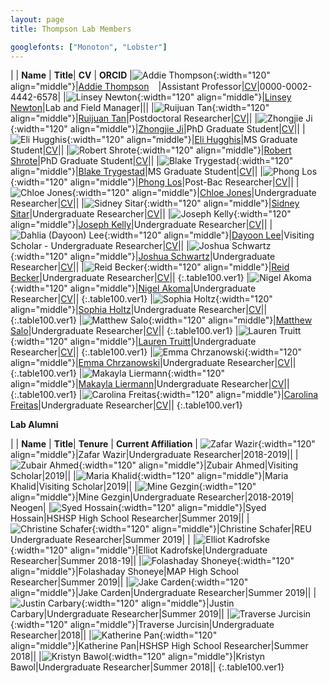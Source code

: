 ```yaml
---
layout: page
title: Thompson Lab Members

googlefonts: ["Monoton", "Lobster"]
---
```


| | **Name** | **Title**| **CV** | **ORCID**
|![Addie Thompson](/images/People_Images/addiethompson.jpg){:width="120" align="middle"}|[Addie Thompson](/peoplepages/addiethompson/)<a href="https://twitter.com/addie_may"><img src="/images/Twitter_logo_blue.png" style="width: 15px;"></a>|Assistant Professor|[CV](/CVs/addiethompson.pdf)|0000-0002-4442-6578|
|![Linsey Newton](/images/People_Images/linseynewton.jpg){:width="120" align="middle"}|[Linsey Newton](/peoplepages/linseynewton)|Lab and Field Manager|||
|![Ruijuan Tan](/images/People_Images/ruijuantan.jpg){:width="120" align="middle"}|[Ruijuan Tan](/peoplepages/ruijuantan/)|Postdoctoral Researcher|[CV](/CVs/ruijuantan.pdf)||
|![Zhongjie Ji](/images/People_Images/zhongjieji.jpg){:width="120" align="middle"}|[Zhongjie Ji](/peoplepages/zhongjieji/)|PhD Graduate Student|[CV](/CVs/zhongjieji.pdf)||
|![Eli Hugghis](/images/People_Images/elihugghis.jpg){:width="120" align="middle"}|[Eli Hugghis](/peoplepages/elihugghis/)|MS Graduate Student|[CV](/CVs/elihugghis.pdf)||
|![Robert Shrote](/images/People_Images/robertshrote.jpg){:width="120" align="middle"}|[Robert Shrote](/peoplepages/robertshrote/)|PhD Graduate Student|[CV](/CVs/robertshrote.pdf)||
|![Blake Trygestad](/images/People_Images/blaketrygestad.jpg){:width="120" align="middle"}|[Blake Trygestad](/peoplepages/blaketrygestad/)|MS Graduate Student|[CV](/CVs/blaketrygestad.pdf)||
|![Phong Los](/images/People_Images/phonglos.jpg){:width="120" align="middle"}|[Phong Los](/peoplepages/phonglos/)|Post-Bac Researcher|[CV](/CVs/phonglos.pdf)||
|![Chloe Jones](/images/People_Images/chloejones.jpg){:width="120" align="middle"}|[Chloe Jones](/peoplepages/chloejones/)|Undergraduate Researcher|[CV](/CVs/chloejones.pdf)||
|![Sidney Sitar](/images/People_Images/sidneysitar.jpg){:width="120" align="middle"}|[Sidney Sitar](/peoplepages/sidneysitar/)|Undergraduate Researcher|[CV](/CVs/sidneysitar.pdf)||
|![Joseph Kelly](/images/People_Images/josephkelly.jpg){:width="120" align="middle"}|[Joseph Kelly](/peoplepages/josephkelly/)|Undergraduate Researcher|[CV](/CVs/josephkelly.pdf)||
|![Dahlia (Dayoon) Lee](/images/People_Images/nopictureyet.jpg){:width="120" align="middle"}|[Dayoon Lee](/peoplepages/dayoonlee/)|Visiting Scholar - Undergraduate Researcher|[CV](/CVs/dayoonlee.pdf)||
|![Joshua Schwartz](/images/People_Images/joshuaschwartz.jpg){:width="120" align="middle"}|[Joshua Schwartz](/peoplepages/joshuaschwartz/)|Undergraduate Researcher|[CV](/CVs/joshuaschwartz.pdf)||
|![Reid Becker](/images/People_Images/reidbecker.png){:width="120" align="middle"}|[Reid Becker](/peoplepages/reidbecker/)|Undergraduate Researcher|[CV](/CVs/reidbecker.pdf)||
{:.table100.ver1}
|![Nigel Akoma](/images/People_Images/nopictureyet.jpg){:width="120" align="middle"}|[Nigel Akoma](/peoplepages/nigelakoma/)|Undergraduate Researcher|[CV](/CVs/nigelakoma.pdf)||
{:.table100.ver1}
|![Sophia Holtz](/images/People_Images/nopictureyet.jpg){:width="120" align="middle"}|[Sophia Holtz](/peoplepages/sophiaholtz/)|Undergraduate Researcher|[CV](/CVs/sophiaholtz.pdf)||
{:.table100.ver1}
|![Matthew Salo](/images/People_Images/nopictureyet.jpg){:width="120" align="middle"}|[Matthew Salo](/peoplepages/matthewsalo/)|Undergraduate Researcher|[CV](/CVs/matthewsalo.pdf)||
{:.table100.ver1}
|![Lauren Truitt](/images/People_Images/nopictureyet.jpg){:width="120" align="middle"}|[Lauren Truitt](/peoplepages/laurentruitt/)|Undergraduate Researcher|[CV](/CVs/laurentruitt.pdf)||
{:.table100.ver1}
|![Emma Chrzanowski](/images/People_Images/nopictureyet.jpg){:width="120" align="middle"}|[Emma Chrzanowski](/peoplepages/emmachrzanowski/)|Undergraduate Researcher|[CV](/CVs/emmachrzanowski.pdf)||
{:.table100.ver1}
|![Makayla Liermann](/images/People_Images/nopictureyet.jpg){:width="120" align="middle"}|[Makayla Liermann](/peoplepages/makaylaliermann/)|Undergraduate Researcher|[CV](/CVs/makaylaliermann.pdf)||
{:.table100.ver1}
|![Carolina Freitas](/images/People_Images/nopictureyet.jpg){:width="120" align="middle"}|[Carolina Freitas](/peoplepages/carolinafreitas/)|Undergraduate Researcher|[CV](/CVs/carolinafreitas.pdf)||
{:.table100.ver1}


**Lab Alumni**

| | **Name** | **Title**| **Tenure** | **Current Affiliation** |
![Zafar Wazir](/images/People_Images/zafarwazir.jpg){:width="120" align="middle"}|Zafar Wazir|Undergraduate Researcher|2018-2019||
|![Zubair Ahmed](/images/People_Images/zubairahmed.jpg){:width="120" align="middle"}|Zubair Ahmed|Visiting Scholar|2019||
|![Maria Khalid](/images/People_Images/mariakhalid.jpg){:width="120" align="middle"}|Maria Khalid|Visiting Scholar|2019||
|![Mine Gezgin](/images/People_Images/minegezgin.jpg){:width="120" align="middle"}|Mine Gezgin|Undergraduate Researcher|2018-2019| Neogen|
|![Syed Hossain](/images/People_Images/nopictureyet.jpg){:width="120" align="middle"}|Syed Hossain|HSHSP High School Researcher|Summer 2019||
|![Christine Schafer](/images/People_Images/nopictureyet.jpg){:width="120" align="middle"}|Christine Schafer|REU Undergraduate Researcher|Summer 2019| |
|![Elliot Kadrofske](/images/People_Images/elliotkadrofske.jpg){:width="120" align="middle"}|Elliot Kadrofske|Undergraduate Researcher|Summer 2018-19||
|![Folashaday Shoneye](/images/People_Images/folashadayshoneye.jpg){:width="120" align="middle"}|Folashaday Shoneye|MAP High School Researcher|Summer 2019||
|![Jake Carden](/images/People_Images/nopictureyet.jpg){:width="120" align="middle"}|Jake Carden|Undergraduate Researcher|Summer 2019||
|![Justin Carbary](/images/People_Images/nopictureyet.jpg){:width="120" align="middle"}|Justin Carbary|Undergraduate Researcher|Summer 2019||
|![Traverse Jurcisin](/images/People_Images/traversejurcisin.jpg){:width="120" align="middle"}|Traverse Jurcisin|Undergraduate Researcher|2018||
|![Katherine Pan](/images/People_Images/katherinepan.jpg){:width="120" align="middle"}|Katherine Pan|HSHSP High School Researcher|Summer 2018||
|![Kristyn Bawol](/images/People_Images/kristynbawol.jpg){:width="120" align="middle"}|Kristyn Bawol|Undergraduate Researcher|Summer 2018||
{:.table100.ver1}
